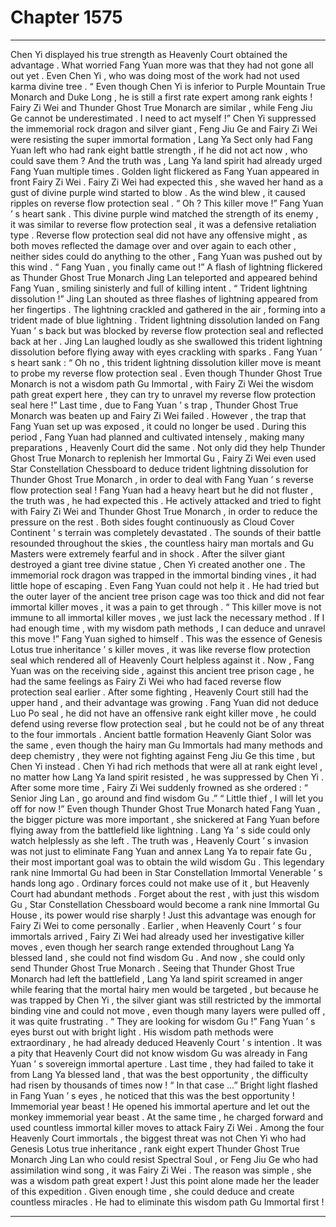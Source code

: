 
# Chapter 1575


---

Chen Yi displayed his true strength as Heavenly Court obtained the advantage . What worried Fang Yuan more was that they had not gone all out yet .
Even Chen Yi , who was doing most of the work had not used karma divine tree .
“ Even though Chen Yi is inferior to Purple Mountain True Monarch and Duke Long , he is still a first rate expert among rank eights ! Fairy Zi Wei and Thunder Ghost True Monarch are similar , while Feng Jiu Ge cannot be underestimated . I need to act myself !”
Chen Yi suppressed the immemorial rock dragon and silver giant , Feng Jiu Ge and Fairy Zi Wei were resisting the super immortal formation , Lang Ya Sect only had Fang Yuan left who had rank eight battle strength , if he did not act now , who could save them ?
And the truth was , Lang Ya land spirit had already urged Fang Yuan multiple times .
Golden light flickered as Fang Yuan appeared in front Fairy Zi Wei .
Fairy Zi Wei had expected this , she waved her hand as a gust of divine purple wind started to blow .
As the wind blew , it caused ripples on reverse flow protection seal .
“ Oh ? This killer move !” Fang Yuan ’ s heart sank .
This divine purple wind matched the strength of its enemy , it was similar to reverse flow protection seal , it was a defensive retaliation type . Reverse flow protection seal did not have any offensive might , as both moves reflected the damage over and over again to each other , neither sides could do anything to the other , Fang Yuan was pushed out by this wind .
“ Fang Yuan , you finally came out !” A flash of lightning flickered as Thunder Ghost True Monarch Jing Lan teleported and appeared behind Fang Yuan , smiling sinisterly and full of killing intent .
“ Trident lightning dissolution !” Jing Lan shouted as three flashes of lightning appeared from her fingertips .
The lightning crackled and gathered in the air , forming into a trident made of blue lightning .
Trident lightning dissolution landed on Fang Yuan ’ s back but was blocked by reverse flow protection seal and reflected back at her .
Jing Lan laughed loudly as she swallowed this trident lightning dissolution before flying away with eyes crackling with sparks .
Fang Yuan ’ s heart sank : “ Oh no , this trident lightning dissolution killer move is meant to probe my reverse flow protection seal . Even though Thunder Ghost True Monarch is not a wisdom path Gu Immortal , with Fairy Zi Wei the wisdom path great expert here , they can try to unravel my reverse flow protection seal here !”
Last time , due to Fang Yuan ’ s trap , Thunder Ghost True Monarch was beaten up and Fairy Zi Wei failed .
However , the trap that Fang Yuan set up was exposed , it could no longer be used .
During this period , Fang Yuan had planned and cultivated intensely , making many preparations , Heavenly Court did the same . Not only did they help Thunder Ghost True Monarch to replenish her Immortal Gu , Fairy Zi Wei even used Star Constellation Chessboard to deduce trident lightning dissolution for Thunder Ghost True Monarch , in order to deal with Fang Yuan ’ s reverse flow protection seal !
Fang Yuan had a heavy heart but he did not fluster , the truth was , he had expected this .
He actively attacked and tried to fight with Fairy Zi Wei and Thunder Ghost True Monarch , in order to reduce the pressure on the rest .
Both sides fought continuously as Cloud Cover Continent ’ s terrain was completely devastated . The sounds of their battle resounded throughout the skies , the countless hairy man mortals and Gu Masters were extremely fearful and in shock .
After the silver giant destroyed a giant tree divine statue , Chen Yi created another one .
The immemorial rock dragon was trapped in the immortal binding vines , it had little hope of escaping .
Even Fang Yuan could not help it . He had tried but the outer layer of the ancient tree prison cage was too thick and did not fear immortal killer moves , it was a pain to get through .
“ This killer move is not immune to all immortal killer moves , we just lack the necessary method . If I had enough time , with my wisdom path methods , I can deduce and unravel this move !”
Fang Yuan sighed to himself .
This was the essence of Genesis Lotus true inheritance ’ s killer moves , it was like reverse flow protection seal which rendered all of Heavenly Court helpless against it .
Now , Fang Yuan was on the receiving side , against this ancient tree prison cage , he had the same feelings as Fairy Zi Wei who had faced reverse flow protection seal earlier .
After some fighting , Heavenly Court still had the upper hand , and their advantage was growing .
Fang Yuan did not deduce Luo Po seal , he did not have an offensive rank eight killer move , he could defend using reverse flow protection seal , but he could not be of any threat to the four immortals .
Ancient battle formation Heavenly Giant Solor was the same , even though the hairy man Gu Immortals had many methods and deep chemistry , they were not fighting against Feng Jiu Ge this time , but Chen Yi instead .
Chen Yi had rich methods that were all at rank eight level , no matter how Lang Ya land spirit resisted , he was suppressed by Chen Yi .
After some more time , Fairy Zi Wei suddenly frowned as she ordered : “ Senior Jing Lan , go around and find wisdom Gu .”
“ Little thief , I will let you off for now !” Even though Thunder Ghost True Monarch hated Fang Yuan , the bigger picture was more important , she snickered at Fang Yuan before flying away from the battlefield like lightning .
Lang Ya ’ s side could only watch helplessly as she left .
The truth was , Heavenly Court ’ s invasion was not just to eliminate Fang Yuan and annex Lang Ya to repair fate Gu , their most important goal was to obtain the wild wisdom Gu .
This legendary rank nine Immortal Gu had been in Star Constellation Immortal Venerable ’ s hands long ago . Ordinary forces could not make use of it , but Heavenly Court had abundant methods . Forget about the rest , with just this wisdom Gu , Star Constellation Chessboard would become a rank nine Immortal Gu House , its power would rise sharply ! Just this advantage was enough for Fairy Zi Wei to come personally .
Earlier , when Heavenly Court ’ s four immortals arrived , Fairy Zi Wei had already used her investigative killer moves , even though her search range extended throughout Lang Ya blessed land , she could not find wisdom Gu .
And now , she could only send Thunder Ghost True Monarch .
Seeing that Thunder Ghost True Monarch had left the battlefield , Lang Ya land spirit screamed in anger while fearing that the mortal hairy men would be targeted , but because he was trapped by Chen Yi , the silver giant was still restricted by the immortal binding vine and could not move , even though many layers were pulled off , it was quite frustrating .
“ They are looking for wisdom Gu !” Fang Yuan ’ s eyes burst out with bright light .
His wisdom path methods were extraordinary , he had already deduced Heavenly Court ’ s intention .
It was a pity that Heavenly Court did not know wisdom Gu was already in Fang Yuan ’ s sovereign immortal aperture . Last time , they had failed to take it from Lang Ya blessed land , that was the best opportunity , the difficulty had risen by thousands of times now !
“ In that case …” Bright light flashed in Fang Yuan ’ s eyes , he noticed that this was the best opportunity !
Immemorial year beast !
He opened his immortal aperture and let out the monkey immemorial year beast .
At the same time , he charged forward and used countless immortal killer moves to attack Fairy Zi Wei .
Among the four Heavenly Court immortals , the biggest threat was not Chen Yi who had Genesis Lotus true inheritance , rank eight expert Thunder Ghost True Monarch Jing Lan who could resist Spectral Soul , or Feng Jiu Ge who had assimilation wind song , it was Fairy Zi Wei .
The reason was simple , she was a wisdom path great expert !
Just this point alone made her the leader of this expedition . Given enough time , she could deduce and create countless miracles .
He had to eliminate this wisdom path Gu Immortal first !

---

